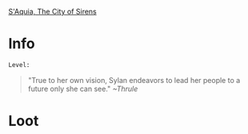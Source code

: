 <!-- TITLE: S'Aquia Speaker Sylan -->
[S'Aquia, The City of Sirens](saquia)

# Info

```perl
Level: 
```
> "True to her own vision, Sylan endeavors to lead her people to a future only she can see."
> *~Thrule*


# Loot